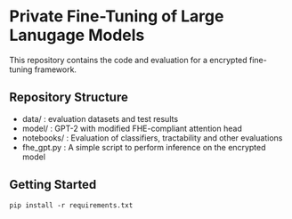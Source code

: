 # Private Fine-Tuning of Large Lanugage Models

This repository contains the code and evaluation for a encrypted fine-tuning framework.

## Repository Structure 
- data/ : evaluation datasets and test results
- model/ : GPT-2 with modified FHE-compliant attention head
- notebooks/ : Evaluation of classifiers, tractability and other evaluations 
- fhe_gpt.py : A simple script to perform inference on the encrypted model

## Getting Started 

`pip install -r requirements.txt`
